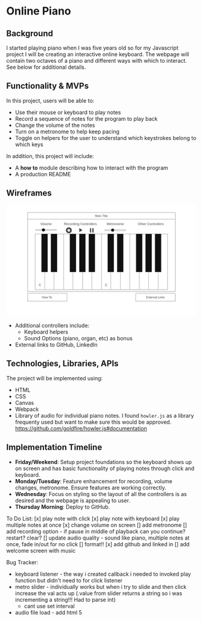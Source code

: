 # Online Piano

## Background
I started playing piano when I was five years old so for my Javascript project I will be creating an interactive online keyboard.  The webpage will contain two octaves of a piano and different ways with which to interact.  See below for additional details.

## Functionality & MVPs
In this project, users will be able to:
* Use their mouse or keyboard to play notes
* Record a sequence of notes for the program to play back
* Change the volume of the notes
* Turn on a metronome to help keep pacing
* Toggle on helpers for the user to understand which keystrokes belong to which keys 

In addition, this project will include:
* A **how to** module describing how to interact with the program
* A production README

## Wireframes
![wireframe](wireframe.png "wireframe")
* Additional controllers include:
    * Keyboard helpers
    * Sound Options (piano, organ, etc) as bonus
* External links to GitHub, LinkedIn

## Technologies, Libraries, APIs
The project will be implemented using:
* HTML
* CSS
* Canvas
* Webpack
* Library of audio for individual piano notes.  I found `howler.js` as a library frequenty used but want to make sure this would be approved. https://github.com/goldfire/howler.js#documentation

## Implementation Timeline
* **Friday/Weekend**: Setup project foundations so the keyboard shows up on screen and has basic functionality of playing notes through click and keyboard.
* **Monday/Tuesday**: Feature enhancement for recording, volume changes, metronome.  Ensure features are working correctly.
* **Wednesday**: Focus on styling so the layout of all the controllers is as desired and the webpage is appealing to user.
* **Thursday Morning**: Deploy to GitHub.

To Do List:
[x] play note with click
[x] play note with keyboard
[x] play multiple notes at once
[x] change volume on screen
[] add metronome
[] add recording option - if pause in middle of playback can you continue? restart? clear?
[] update audio quality - sound like piano, multiple notes at once, fade in/out for no click
[] format!!
[x] add github and linked in
[] add welcome screen with music 

Bug Tracker:
- keyboard listener - the way i created callback i needed to invoked play function but didn't need to for click listener
- metro slider - individually works but when i try to slide and then click increase the val acts up (.value from slider returns a string so i was incrementing a string!!! Had to parse int)
    - cant use set interval
- audio file load - add html 5
